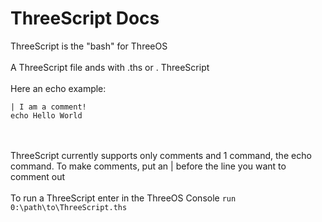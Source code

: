 # ThreeScript Docs
ThreeScript is the "bash" for ThreeOS
<br /><br />
A ThreeScript file ands with .ths or . ThreeScript
<br /><br />
Here an echo example:
```
| I am a comment!
echo Hello World
```
<br /><br />
ThreeScript currently supports only comments and 1 command, the echo command. To make comments, put an | before the line you want to comment out
<br /><br />
To run a ThreeScript enter in the ThreeOS Console `run 0:\path\to\ThreeScript.ths`
